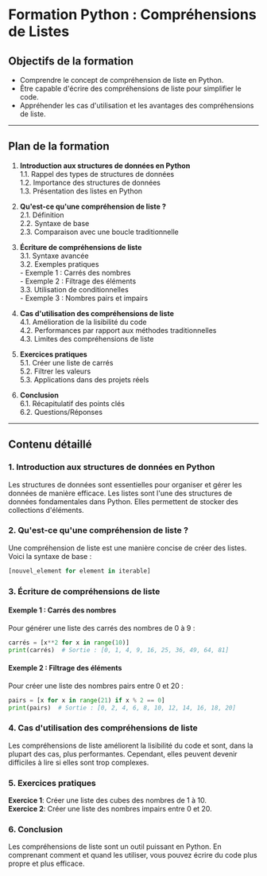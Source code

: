 # Formation Python : Compréhensions de Listes

## Objectifs de la formation
- Comprendre le concept de compréhension de liste en Python.
- Être capable d'écrire des compréhensions de liste pour simplifier le code.
- Appréhender les cas d'utilisation et les avantages des compréhensions de liste.

---

## Plan de la formation
1. **Introduction aux structures de données en Python**  
   1.1. Rappel des types de structures de données  
   1.2. Importance des structures de données  
   1.3. Présentation des listes en Python

2. **Qu'est-ce qu'une compréhension de liste ?**  
   2.1. Définition  
   2.2. Syntaxe de base  
   2.3. Comparaison avec une boucle traditionnelle

3. **Écriture de compréhensions de liste**  
   3.1. Syntaxe avancée  
   3.2. Exemples pratiques  
       - Exemple 1 : Carrés des nombres  
       - Exemple 2 : Filtrage des éléments  
   3.3. Utilisation de conditionnelles  
       - Exemple 3 : Nombres pairs et impairs  

4. **Cas d'utilisation des compréhensions de liste**  
   4.1. Amélioration de la lisibilité du code  
   4.2. Performances par rapport aux méthodes traditionnelles  
   4.3. Limites des compréhensions de liste  

5. **Exercices pratiques**  
   5.1. Créer une liste de carrés  
   5.2. Filtrer les valeurs  
   5.3. Applications dans des projets réels

6. **Conclusion**  
   6.1. Récapitulatif des points clés  
   6.2. Questions/Réponses

---

## Contenu détaillé

### 1. Introduction aux structures de données en Python
Les structures de données sont essentielles pour organiser et gérer les données de manière efficace.
Les listes sont l'une des structures de données fondamentales dans Python. Elles permettent de stocker des collections d'éléments.

### 2. Qu'est-ce qu'une compréhension de liste ?
Une compréhension de liste est une manière concise de créer des listes. Voici la syntaxe de base :
```python
[nouvel_element for element in iterable]
```

### 3. Écriture de compréhensions de liste
#### Exemple 1 : Carrés des nombres
Pour générer une liste des carrés des nombres de 0 à 9 :
```python
carrés = [x**2 for x in range(10)]  
print(carrés)  # Sortie : [0, 1, 4, 9, 16, 25, 36, 49, 64, 81]
```

#### Exemple 2 : Filtrage des éléments
Pour créer une liste des nombres pairs entre 0 et 20 :
```python
pairs = [x for x in range(21) if x % 2 == 0]  
print(pairs)  # Sortie : [0, 2, 4, 6, 8, 10, 12, 14, 16, 18, 20]
```

### 4. Cas d'utilisation des compréhensions de liste
Les compréhensions de liste améliorent la lisibilité du code et sont, dans la plupart des cas, plus performantes. Cependant, elles peuvent devenir difficiles à lire si elles sont trop complexes.

### 5. Exercices pratiques
**Exercice 1**: Créer une liste des cubes des nombres de 1 à 10.  
**Exercice 2**: Créer une liste des nombres impairs entre 0 et 20.

### 6. Conclusion
Les compréhensions de liste sont un outil puissant en Python. En comprenant comment et quand les utiliser, vous pouvez écrire du code plus propre et plus efficace.